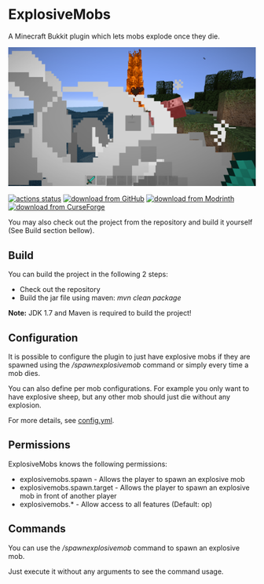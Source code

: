 # ExplosiveMobs

A Minecraft Bukkit plugin which lets mobs explode once they die.

![](screenshot.png)

[![actions status](https://github.com/Programie/ExplosiveMobs/actions/workflows/build.yml/badge.svg)](https://github.com/Programie/ExplosiveMobs/actions/workflows/build.yml)
[![download from GitHub](https://img.shields.io/badge/download-Releases-blue?logo=github)](https://github.com/Programie/ExplosiveMobs/releases/latest)
[![download from Modrinth](https://img.shields.io/badge/download-Modrinth-blue?logo=modrinth)](https://modrinth.com/plugin/explosivemobs)
[![download from CurseForge](https://img.shields.io/badge/download-CurseForge-blue?logo=curseforge)](https://www.curseforge.com/minecraft/bukkit-plugins/explosivemobs)


You may also check out the project from the repository and build it yourself (See Build section bellow).


## Build

You can build the project in the following 2 steps:

 * Check out the repository
 * Build the jar file using maven: *mvn clean package*

**Note:** JDK 1.7 and Maven is required to build the project!


## Configuration

It is possible to configure the plugin to just have explosive mobs if they are spawned using the */spawnexplosivemob* command or simply every time a mob dies.

You can also define per mob configurations. For example you only want to have explosive sheep, but any other mob should just die without any explosion.

For more details, see [config.yml](src/main/resources/config.yml).


## Permissions

ExplosiveMobs knows the following permissions:

  * explosivemobs.spawn - Allows the player to spawn an explosive mob
  * explosivemobs.spawn.target - Allows the player to spawn an explosive mob in front of another player
  * explosivemobs.* - Allow access to all features (Default: op)


## Commands

You can use the */spawnexplosivemob* command to spawn an explosive mob.

Just execute it without any arguments to see the command usage.
